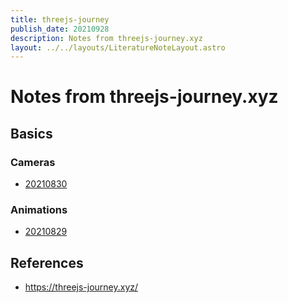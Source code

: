 ```yaml
---
title: threejs-journey
publish_date: 20210928
description: Notes from threejs-journey.xyz
layout: ../../layouts/LiteratureNoteLayout.astro
---
```


# Notes from threejs-journey.xyz

## Basics

### Cameras

- [20210830](../fleeting-notes/20210830.md)

### Animations

- [20210829](../fleeting-notes/20210829.md)

## References

- https://threejs-journey.xyz/
